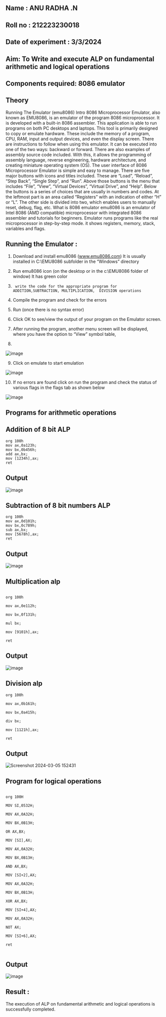 ## Name : ANU  RADHA .N
## Roll no : 212223230018
## Date of experiment : 3/3/2024





## Aim: To Write and execute ALP on fundamental arithmetic and logical operations
## Components required: 8086  emulator 
## Theory 
Running The Emulator (emu8086) Intro 8086 Microprocessor Emulator, also known as EMU8086, is an emulator of the program 8086 microprocessor. It is developed with a built-in 8086 assembler. This application is able to run programs on both PC desktops and laptops. This tool is primarily designed to copy or emulate hardware. These include the memory of a program, CPU, RAM, input and output devices, and even the display screen. There are instructions to follow when using this emulator. It can be executed into one of the two ways: backward or forward. There are also examples of assembly source code included. With this, it allows the programming of assembly language, reverse engineering, hardware architecture, and creating miniature operating system (OS). The user interface of 8086 Microprocessor Emulator is simple and easy to manage. There are five major buttons with icons and titles included. These are “Load”, “Reload”, “Step Back”, “Single Step”, and “Run”. Above those buttons is the menu that includes “File”, “View”, “Virtual Devices”, “Virtual Drive”, and “Help”. Below the buttons is a series of choices that are usually in numbers and codes. At the leftmost part is an area called “Registers” with an indication of either “H” or “L”. The other side is divided into two, which enables users to manually reset, debug, flag, etc. What is 8086 emulator emu8086 is an emulator of Intel 8086 (AMD compatible) microprocessor with integrated 8086 assembler and tutorials for beginners. Emulator runs programs like the real microprocessor in step-by-step mode. it shows registers, memory, stack, variables and flags.


 ## Running the Emulator :
1.	Download and install emu8086 (www.emu8086.com) It is usually installed in C:\EMU8086 subfolder in the “Windows” directory
2.	  Run  emu8086 icon (on the desktop or in the c:\EMU8086 folder of window) It has green color 
 
 
3.		write the code for the appropriate program for ADDITION,SUBTRACTION, MULTIPLICATION,  DIVISION operations 

4.	 Compile the program and check for the errors 
5.	Run (once there is no syntax error) 

6.	Click OK to see/view the output of your program on the Emulator screen. 


7.	After running the program, another menu screen will be displayed, where you have the option to “View” symbol table,
8.	 


![image](https://user-images.githubusercontent.com/36288975/189273263-d65baae9-4b8f-4723-afb3-c0ffa4052b04.png)











9.	Click on emulate to start emulation 








![image](https://user-images.githubusercontent.com/36288975/189273273-9bb36ec1-e2e8-4892-8d35-37707332bfdc.png)








10.	If no errors are found click on run the program and check the status of various flags in the flags tab as shown below 






![image](https://user-images.githubusercontent.com/36288975/189273277-113a2a33-4a40-4ff8-95a5-ecd3a1f504fe.png)







## Programs for arithmetic  operations

## Addition  of 8 bit ALP 

```
org 100h
mov ax,0a123h;
mov bx,0b456h;
add ax,bx;
mov [1234h],ax;
ret
```

## Output  
![image](https://github.com/ANU23000217/EXPERIMENT--01-ALP-FOR-8086/assets/139117108/a725e6bd-d5f6-46a4-94f1-c9849aabc4f8)

 
## Subtraction   of 8 bit numbers  ALP 
```
org 100h
mov ax,0d101h;
mov bx,0c789h;
sub ax,bx;
mov [5678h],ax;
ret
```
 
## Output  
![image](https://github.com/ANU23000217/EXPERIMENT--01-ALP-FOR-8086/assets/139117108/7e2aa455-a5ff-488e-91da-f02315baa96d)

## Multiplication alp 
```

org 100h

mov ax,0e112h;

mov bx,0f131h;

mul bx;

mov [9101h],ax;

ret
```
 ## Output
 ![image](https://github.com/ANU23000217/EXPERIMENT--01-ALP-FOR-8086/assets/139117108/935a15fc-24b5-42d6-9dc6-4a451782ee9e)



## Division alp 
```
org 100h

mov ax,0b161h;

mov bx,0a415h;

div bx;

mov [1121h],ax;

ret
```

## Output  
![Screenshot 2024-03-05 152431](https://github.com/ANU23000217/EXPERIMENT--01-ALP-FOR-8086/assets/139117108/41d371d8-aee5-4412-82ce-663000c49814)



## Program for logical operations

```

org 100H  

MOV SI,0532H;

MOV AX,0A32H;

MOV BX,0B13H;

OR AX,BX;

MOV [SI],AX;

MOV AX,0A32H;

MOV BX,0B13H;

AND AX,BX; 

MOV [SI+2],AX;

MOV AX,0A32H;

MOV BX,0B13H; 

XOR AX,BX;    

MOV [SI+4],AX;

MOV AX,0A32H;

NOT AX; 

MOV [SI+6],AX;

ret 


```

## Output

![image](https://github.com/ANU23000217/EXPERIMENT--01-ALP-FOR-8086/assets/139117108/4b9b6bc6-6e5e-40a9-af6d-36475eb30ed0)

## Result :
 The execution of ALP on fundamental arithmetic and logical operations is successfully completed.







